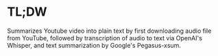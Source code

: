 # TL;DW
Summarizes Youtube video into plain text by first downloading audio file from YouTube, followed by transcription of audio to text via OpenAI's Whisper, and text summarization by Google's Pegasus-xsum.
